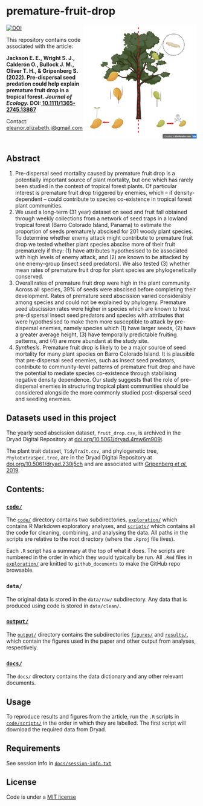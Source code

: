 # premature-fruit-drop

[ <img src="https://raw.githubusercontent.com/ee-jackson/premature-fruit-drop/main/docs/graphical-abstract.png" width=300 align = right>](https://github.com/ee-jackson/premature-fruit-drop/blob/main/docs/graphical-abstract.png)

[![DOI](https://zenodo.org/badge/218278065.svg)](https://zenodo.org/badge/latestdoi/218278065)

This repository contains code associated with the article: 

__Jackson E. E., Wright S. J., Calderón O., Bullock J. M., Oliver T. H., & Gripenberg S. (2022). Pre-dispersal seed predation could help explain premature fruit drop in a tropical forest. *Journal of Ecology.* DOI:[ 10.1111/1365-2745.13867](https://doi.org/10.1111/1365-2745.13867)__

Contact: eleanor.elizabeth.j@gmail.com  

<br>

## Abstract
1.  Pre-dispersal seed mortality caused by premature fruit drop is a potentially important source of plant mortality, but one which has rarely been studied in the context of tropical forest plants. Of particular interest is premature fruit drop triggered by enemies, which – if density-dependent – could contribute to species co-existence in tropical forest plant communities.
2.  We used a long-term (31 year) dataset on seed and fruit fall obtained through weekly collections from a network of seed traps in a lowland tropical forest (Barro Colorado Island, Panama) to estimate the proportion of seeds prematurely abscised for 201 woody plant species. To determine whether enemy attack might contribute to premature fruit drop we tested whether plant species abscise more of their fruit prematurely if they: (1) have attributes hypothesised to be associated with high levels of enemy attack, and (2) are known to be attacked by one enemy-group (insect seed predators). We also tested (3) whether mean rates of premature fruit drop for plant species are phylogenetically conserved.
3.  Overall rates of premature fruit drop were high in the plant community. Across all species, 39% of seeds were abscised before completing their development. Rates of premature seed abscission varied considerably among species and could not be explained by phylogeny. Premature seed abscission rates were higher in species which are known to host pre-dispersal insect seed predators and species with attributes that were hypothesised to make them more susceptible to attack by pre-dispersal enemies, namely species which (1) have larger seeds, (2) have a greater average height, (3) have temporally predictable fruiting patterns, and (4) are more abundant at the study site.
4.  _Synthesis._ Premature fruit drop is likely to be a major source of seed mortality for many plant species on Barro Colorado Island. It is plausible that pre-dispersal seed enemies, such as insect seed predators, contribute to community-level patterns of premature fruit drop and have the potential to mediate species co-existence through stabilising negative density dependence. Our study suggests that the role of pre-dispersal enemies in structuring tropical plant communities should be considered alongside the more commonly studied post-dispersal seed and seedling enemies.

## Datasets used in this project

The yearly seed abscission dataset, `fruit_drop.csv`, is archived in the Dryad Digital Repository at [doi.org/10.5061/dryad.4mw6m909j](https://doi.org/10.5061/dryad.4mw6m909j).

The plant trait dataset, `TidyTrait.csv`, and phylogenetic tree, `PhyloExtraSpec.tree`, are in the Dryad Digital Repository at [doi.org/10.5061/dryad.230j5ch](https://doi.org/10.5061/dryad.230j5ch) and are associated with [Gripenberg _et al._ 2019](https://doi.org/10.1111/ele.13359).

## Contents:

### [`code/`](code/)
The [`code/`](code/) directory contains two subdirectories, [`exploration/`](code/exploration/) which contains R Markdown exploratory analyses, and [`scripts/`](code/scripts/) which contains all the code for cleaning, combining, and analysing the data. All paths in the scripts are relative to the root directory (where the `.Rproj` file lives).

Each `.R` script has a summary at the top of what it does. The scripts are numbered in the order in which they would typically be run. All `.Rmd` files in [`exploration/`](code/exploration/) are knitted to `github_documents` to make the GitHub repo browsable.

### `data/`
The original data is stored in the `data/raw/` subdirectory. Any data that is produced using code is stored in `data/clean/`.

### [`output/`](output/)
The [`output/`](output/) directory contains the subdirectories [`figures/`](output/figures/) and [`results/`](output/results/), which contain the figures used in the paper and other output from analyses, respectively.

### [`docs/`](docs/)
The `docs/` directory contains the data dictionary and any other relevant documents.

## Usage
To reproduce results and figures from the article, run the `.R` scripts in [`code/scripts/`](code/scripts/) in the order in which they are labelled. The first script will download the required data from Dryad.

## Requirements
See session info in [`docs/session-info.txt`](docs/session-info.txt)

## License
Code is under a [MIT license](LICENSE.md)
